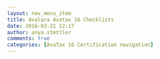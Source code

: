 ```yaml
---
layout: nav_menu_item
title: Avalara Avatax 16 Checklists
date: 2016-03-21 12:17
author: anya.stettler
comments: true
categories: [AvaTax 16 Certification navigation]
---
```


